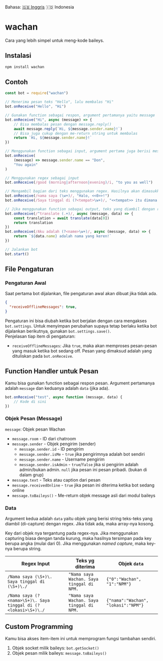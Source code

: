 Bahasa: [🇬🇧 Inggris](README.md) 🇮🇩 Indonesia

# wachan
Cara yang lebih simpel untuk meng-kode baileys.

## Instalasi
```bash
npm install wachan
```

## Contoh
```js
const bot = require("wachan")

// Menerima pesan teks "Hello", lalu membalas "Hi"
bot.onReceive("Hello", "Hi")

// Gunakan function sebagai respon, argument pertamanya yaitu message
bot.onReceive("Hi", async (message) => {
    // Bisa membalas pesan dengan message.reply()
    await message.reply(`Hi, ${message.sender.name}!`)
    // Bisa juga cukup dengan me-return string untuk membalas
    return `Hi, ${message.sender.name}!`
})

// Menggunakan function sebagai input, argument pertama juga berisi message. Ini bisa dipakai untuk memfilter pesan
bot.onReceive(
    (message) => message.sender.name == "Don",
    "You again"
)

// Menggunakan regex sebagai input
bot.onReceive(/good (morning|afternoon|evening)/i, "to you as well")

// Mengambil bagian dari teks menggunakan regex. Hasilnya akan dimasukkan ke teks output menggantikan pola <<angka/nama>>. Penomoran dimulai dari 0.
bot.onReceive(/nama saya (\w+)/, "Halo, <<0>>!")
bot.onReceive(/Saya tinggal di (?<tempat>\w+)/, "<<tempat>> itu dimana ya?")

// Jika menggunakan function sebagai output, teks yang diambil dengan regex masuk ke argument kedua dari function nya
bot.onReceive(/^translate (.+)/, async (message, data) => {
    const translation = await translate(data[0])
    return translation
})
bot.onReceive(/Aku adalah (?<name>\w+)/, async (message, data) => {
    return `${data.name} adalah nama yang keren!`
})

// Jalankan bot
bot.start()
```

## File Pengaturan
### Pengaturan Awal
Saat pertama bot dijalankan, file pengaturan awal akan dibuat jika tidak ada.
```json
{
  "receiveOfflineMessages": true,
}
```
Pengaturan ini bisa diubah ketika bot berjalan dengan cara mengakses `bot.settings`. Untuk menyimpan perubahan supaya tetap berlaku ketika bot dijalankan berikutnya, gunakan `bot.settings.save()`.<br>Penjelasan tiap item di pengaturan:
- `receiveOfflineMessages`: Jika `true`, maka akan memproses pesan-pesan yang masuk ketika bot sedang off. Pesan yang dimaksud adalah yang dituliskan pada `bot.onReceive`.

## Function Handler untuk Pesan
Kamu bisa gunakan function sebagai respon pesan. Argument pertamanya adalah `message` dan keduanya adalah `data` (jika ada).
```js
bot.onReceive("test", async function (message, data) {
    // Kode di sini
})
```
### Objek Pesan (Message)
`message`: Objek pesan Wachan
- `message.room` - ID dari chatroom
- `message.sender` - Objek pengirim (sender)
    - `message.sender.id` - ID pengirim
    - `message.sender.isMe` - `true` jika pengirimnya adalah bot sendiri
    - `message.sender.name` - Username pengirim
    - `message.sender.isAdmin` - `true`/`false` jika si pengirim adalah admin/bukan admin. `null` jika pesan ini pesan pribadi. (bukan di dalam grup)
- `message.text` - Teks atau caption dari pesan
- `message.receivedOnline` - `true` jika pesan ini diterima ketika bot sedang online
- `message.toBaileys()` - Me-return objek message asli dari modul baileys

### Data
Argument kedua adalah `data` yaitu objek yang berisi string teks-teks yang diambil (di-capture) dengan regex. Jika tidak ada, maka array-nya kosong.

Key dari objek nya tergantung pada regex-nya. Jika menggunakan capturing biasa dengan tanda kurung, maka hasilnya tersimpan pada key berupa angka (mulai dari 0). Jika menggunakan <i>named capture</i>, maka key-nya berupa string.

Regex Input|Teks yg diterima|Objek `data`
-|-|-
`/Nama saya (\S+)\. Saya tinggal di (\S+)\./` | `"Nama saya Wachan. Saya tinggal di NPM.` | `{"0":"Wachan", "1":"NPM"}`
`/Nama saya (?<nama>\S+)\. Saya tinggal di (?<lokasi>\S+)\./` | `"Nama saya Wachan. Saya tinggal di NPM.` | `{"nama":"Wachan", "lokasi":"NPM"}`

## Custom Programming
Kamu bisa akses item-item ini untuk memprogram fungsi tambahan sendiri.
1. Objek socket milik baileys: `bot.getSocket()`
2. Objek pesan milik baileys: `message.toBaileys()`